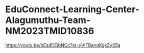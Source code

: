 # EduConnect-Learning-Center-Alagumuthu-Team-NM2023TMID10836
https://youtu.be/bEsdDEibNQc?si=yVIFBanqKgkZyS5a
